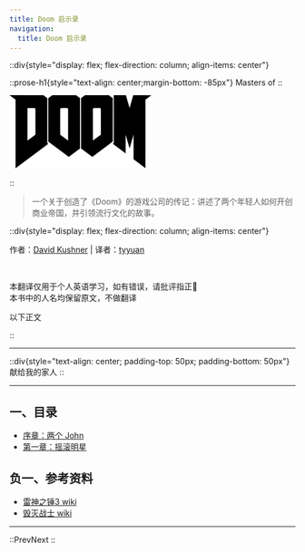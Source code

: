 ```yaml
---
title: Doom 启示录
navigation:
  title: Doom 启示录
---
```


::div{style="display: flex; flex-direction: column; align-items: center"}

::prose-h1{style="text-align: center;margin-bottom: -85px"}
Masters
of
::

![Doom_logo.png](/Doom_logo.png)

::

> 一个关于创造了《Doom》的游戏公司的传记：讲述了两个年轻人如何开创商业帝国，并引领流行文化的故事。

::div{style="display: flex; flex-direction: column; align-items: center"}

作者：[David Kushner](http://www.davidkushner.com/) |
译者：[tyyuan](https://tyyuan110.com/)

<br/>

本翻译仅用于个人英语学习，如有错误，请批评指正🙏
<br/>
本书中的人名均保留原文，不做翻译
<br/>

以下正文
<br/>

::

---

::div{style="text-align: center; padding-top: 50px; padding-bottom: 50px"}
献给我的家人
::

---


## 一、目录

- [序章：两个 John](./3.intro_two_johns.md)
- [第一章：摇滚明星](./4.the_rock_star.md)

## 负一、参考资料

- [雷神之锤3 wiki](https://zh.wikipedia.org/zh-cn/%E9%9B%B7%E7%A5%9E%E4%B9%8B%E9%94%A4III%E7%AB%9E%E6%8A%80%E5%9C%BA)
- [毁灭战士 wiki](https://zh.wikipedia.org/wiki/%E6%AF%80%E6%BB%85%E6%88%B0%E5%A3%AB_(1993%E5%B9%B4%E9%81%8A%E6%88%B2))

---

::PrevNext
::
